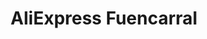 ---
title: "AliExpress Fuencarral"
url: /madrid/aliexpress-fuencarral/
shop: tienda de variedades
---